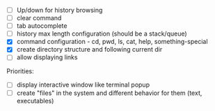 - [ ] Up/down for history browsing
- [ ] clear command
- [ ] tab autocomplete
- [ ] history max length configuration (should be a stack/queue)
- [x] command configuration - cd, pwd, ls, cat, help, something-special
- [x] create directory structure and following current dir
- [ ] allow displaying links

Priorities:
- [ ] display interactive window like terminal popup
- [ ] create "files" in the system and different behavior for them (text, executables)
